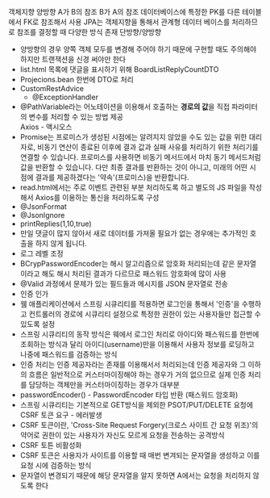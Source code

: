 객체지향 양방향 A가 B의 참조 B가 A의 참조
데이터베이스에 특정한 PK를 다른 테이블에서 FK로 참조해서 사용
JPA는 객체지향을 통해서 관계형 데이터 베이스를 처리하므로 참조를 결정할 때 다양한 방식 존재
단방향/양방향
* 양방향의 경우 양쪽 객체 모두를 변경해 주어야 하기 때문에 구현할 때도 주의해야 하지만 트랜잭션을 신경 써야만 한다
* list.html 목록에 댓글을 표시하기 위해 BoardListReplyCountDTO
* Projecions.bean 한번에 DTO로 처리
* CustomRestAdvice
  *  @ExceptionHandler
* @PathVariable라는 어노테이션을 이용해서 호출하는 **경로의 값**을 직접 파라미터의 변수를 처리할 수 있는 방법 제공  
Axios - 액시오스
* Promise는 프로미스가 생성된 시점에는 알려지지 않았을 수도 있는 값을 위한 대리자로, 비동기 연산이 종료된 이후에 결과 값과 실패 사유를 처리하기 위한 처리기를 연결할 수 있습니다. 프로미스를 사용하면 비동기 메서드에서 마치 동기 메서드처럼 값을 반환할 수 있습니다. 다만 최종 결과를 반환하는 것이 아니고, 미래의 어떤 시점에 결과를 제공하겠다는 '약속'(프로미스)을 반환합니다.
* read.html에서는 주로 이벤트 관련된 부분 처리하도록 하고 별도의 JS 파일을 작성해서 Axios를 이용하는 통신을 처리하도록 구성
* @JsonFormat
* @JsonIgnore
* printReplies(1,10,true)
* 만일 댓글이 많지 않아서 새로 데이터를 가져올 필요가 없는 경우에는 추가적인 호출을 하지 않게 됩니다.
* 로그 레벨 조정
* BCrypPasswordEncoder는 해시 알고리즘으로 암호화 처리되는데 같은 문자열이라고 해도 해시 처리된 결과가 다르므로 패스워드 암호화에 많이 사용
* @Valid 과정에서 문제가 있는 필드들과 메시지를 JSON 문자열로 전송  
* 인증 인가
* 웸 애플리케이션에서 스프링 시큐리티를 적용하면 로그인을 통해서 '인증'을 수행하고 컨트롤러의 경로에 시큐리티 설정으로 특정한 권한이 있는 사용자들만 접근할 수 있도록 설정
* 스프링 시큐리티의 동작 방식은 웨에서 로그인 처리로 아이디와 패스워드를 한번에 조회하는 방식과 달리 아이디(username)만을 이용해서 사용자 정보를 로딩하고 나중에 패스워드를 검증하는 방식
* 인증 처리는 인증 제공자라는 존재를 이용해서서 처리되는데 인증 제공자와 그 이하의 흐름은 일반적으로 커스터마이징해야 하는 경우가 거의 없으므로 실제 인증 처리를 담당하는 객체만을 커스터마이징하는 경우가 대부분
* passwordEncoder() - PasswordEncoder 타입 반환 (패스워드 암호화)
* 스프링 시큐리티는 기본적으로 GET방식을 제외한 PSOT/PUT/DELETE 요청에 CSRF 토큰 요구 - 에러발생
* CSRF 토큰이란, 'Cross-Site Request Forgery(크로스 사이트 간 요청 위조)'의 약어로 권한이 있는 사용자가 자신도 모르게 요청을 전송하는 공격방식
* CSRF 토튼 비활성화
* CSRF 토큰은 사용자가 사이트를 이용할 때 매번 변겨되는 문자열을 생성하고 이를 요청 시에 검증하는 방식
* 문자열이 변경되기 때문에 해당 문자열을 알지 못하면 A에서는 요청을 처리하지 않도록 한다
